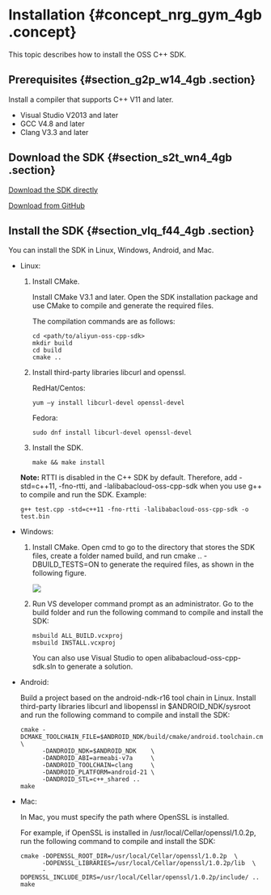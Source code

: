# Installation {#concept_nrg_gym_4gb .concept}

This topic describes how to install the OSS C++ SDK.

## Prerequisites {#section_g2p_w14_4gb .section}

Install a compiler that supports C++ V11 and later.

-   Visual Studio V2013 and later
-   GCC V4.8 and later
-   Clang V3.3 and later

## Download the SDK {#section_s2t_wn4_4gb .section}

[Download the SDK directly](https://github.com/aliyun/aliyun-oss-cpp-sdk/archive/master.zip)

[Download from GitHub](https://github.com/aliyun/aliyun-oss-cpp-sdk.git) 

## Install the SDK {#section_vlq_f44_4gb .section}

You can install the SDK in Linux, Windows, Android, and Mac.

-   Linux:

    1.  Install CMake.

        Install CMake V3.1 and later. Open the SDK installation package and use CMake to compile and generate the required files.

        The compilation commands are as follows:

        ```
        cd <path/to/aliyun-oss-cpp-sdk>
        mkdir build
        cd build
        cmake ..
        ```

    2.  Install third-party libraries libcurl and openssl.

        RedHat/Centos:

        ```
        yum –y install libcurl-devel openssl-devel
        ```

        Fedora:

        ```
        sudo dnf install libcurl-devel openssl-devel
        ```

    3.  Install the SDK.

        ```
        make && make install
        ```

    **Note:** RTTI is disabled in the C++ SDK by default. Therefore, add -std=c++11, -fno-rtti, and -lalibabacloud-oss-cpp-sdk when you use g++ to compile and run the SDK. Example:

    ```
    g++ test.cpp -std=c++11 -fno-rtti -lalibabacloud-oss-cpp-sdk -o test.bin
    ```

-   Windows:
    1.  Install CMake. Open cmd to go to the directory that stores the SDK files, create a folder named build, and run cmake .. -DBUILD\_TESTS=ON to generate the required files, as shown in the following figure.

        ![](images/38252_en-US.png)

    2.  Run VS developer command prompt as an administrator. Go to the build folder and run the following command to compile and install the SDK:

        ```
        msbuild ALL_BUILD.vcxproj
        msbuild INSTALL.vcxproj
        ```

        You can also use Visual Studio to open alibabacloud-oss-cpp-sdk.sln to generate a solution.

-   Android:

    Build a project based on the android-ndk-r16 tool chain in Linux. Install third-party libraries libcurl and libopenssl in $ANDROID\_NDK/sysroot and run the following command to compile and install the SDK:

    ```
    cmake -DCMAKE_TOOLCHAIN_FILE=$ANDROID_NDK/build/cmake/android.toolchain.cmake  \
          -DANDROID_NDK=$ANDROID_NDK    \
          -DANDROID_ABI=armeabi-v7a     \
          -DANDROID_TOOLCHAIN=clang     \
          -DANDROID_PLATFORM=android-21 \
          -DANDROID_STL=c++_shared ..
    make
    ```

-   Mac:

    In Mac, you must specify the path where OpenSSL is installed.

    For example, if OpenSSL is installed in /usr/local/Cellar/openssl/1.0.2p, run the following command to compile and install the SDK:

    ```
    cmake -DOPENSSL_ROOT_DIR=/usr/local/Cellar/openssl/1.0.2p  \
          -DOPENSSL_LIBRARIES=/usr/local/Cellar/openssl/1.0.2p/lib  \
          -DOPENSSL_INCLUDE_DIRS=/usr/local/Cellar/openssl/1.0.2p/include/ ..
    make
    ```



